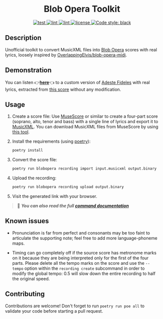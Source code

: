 <h1 align="center">Blob Opera Toolkit</h1>

<p align="center">
    <a href="https://github.com/0x2b3bfa0/python-blobopera/actions">
        <img alt="test" src="https://github.com/0x2b3bfa0/python-blobopera/workflows/test/badge.svg?branch=main">
    </a>
    <a href="https://github.com/0x2b3bfa0/python-blobopera/actions">
        <img alt="lint" src="https://github.com/0x2b3bfa0/python-blobopera/workflows/lint/badge.svg?branch=main">
    </a>
    <a href="https://github.com/0x2b3bfa0/python-blobopera/actions">
        <img alt="lint" src="https://github.com/0x2b3bfa0/python-blobopera/workflows/coverage/badge.svg?branch=main">
    </a>
    <a href="https://www.gnu.org/licenses/gpl-3.0">
        <img alt="license" src="https://img.shields.io/badge/license-GPL3-blue.svg">
    </a>
    <a href="https://github.com/psf/black">
        <img alt="Code style: black" src="https://img.shields.io/badge/code%20style-black-000000.svg">
    </a>
</p>

## Description

Unofficial toolkit to convert MusicXML files into [Blob Opera][1] scores with
real lyrics, loosely inspired by [OverlappingElvis/blob-opera-midi][2].

## Demonstration

You can listen :point_right:[**here**][5]:point_left: to a custom version
of [Adeste Fideles][6] with real lyrics, extracted from [this score][7]
without any modification.

## Usage

1. Create a score file:
   Use [MuseScore][3] or similar to create a four-part score
   (soprano, alto, tenor and bass) with a single line of lyrics and export it
   to [MusicXML][4]. You can download MusicXML files from MuseScore
   by using [this tool][8].

2. Install the requirements (using [poetry][11]):
   ```bash
   poetry install
   ```

3. Convert the score file:
   ```bash
   poetry run blobopera recording import input.musicxml output.binary
   ```

4. Upload the recording:
   ```bash
   poetry run blobopera recording upload output.binary
   ```

5. Visit the generated link with your browser.

> :book:  ***You can also read the full [command documentation][12]***

## Known issues

* Pronunciation is far from perfect and consonants may be too faint
  to articulate the supporting note; feel free to add more
  language-phoneme maps.

* Timing can go completely off if the source score has metronome marks on it
  because they are being interpreted only for the first of the four parts.
  Please delete all the tempo marks on the score and use the `--tempo` option
  within the `recording create` subcommand in order to modify the global tempo:
  0.5 will slow down the entire recording to half the original speed.

## Contributing

Contributions are welcome! Don't forget to run `poetry run poe all` to
validate your code before starting a pull request.

[1]: https://artsandculture.google.com/experiment/blob-opera/AAHWrq360NcGbw
[2]: https://github.com/OverlappingElvis/blob-opera-midi
[3]: https://musescore.org/en
[4]: https://en.wikipedia.org/wiki/MusicXML
[5]: https://g.co/arts/hrjRDrpL5G7LrjRx7
[6]: https://en.wikipedia.org/wiki/O_Come,_All_Ye_Faithful
[7]: https://musescore.com/user/29729/scores/416701
[8]: https://github.com/Xmader/musescore-downloader
[11]: https://python-poetry.org/docs/
[12]: ./documentation/command
